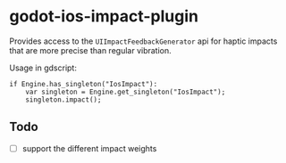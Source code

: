 # godot-ios-impact-plugin

Provides access to the `UIImpactFeedbackGenerator` api for haptic impacts that are more precise than regular vibration.

Usage in gdscript:

```
if Engine.has_singleton("IosImpact"):
    var singleton = Engine.get_singleton("IosImpact");
    singleton.impact();
```

## Todo

- [ ] support the different impact weights